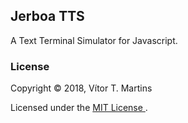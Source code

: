 ## Jerboa TTS

A Text Terminal Simulator for Javascript.

### License

Copyright &copy; 2018, Vítor T. Martins

Licensed under the [MIT License ](https://opensource.org/licenses/MIT).